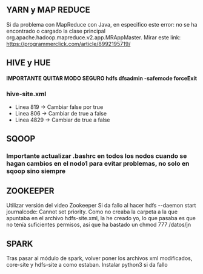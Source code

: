 
## YARN y MAP REDUCE
Si da problema con MapReduce con Java, en especifico este error: no se ha encontrado o cargado la clase principal org.apache.hadoop.mapreduce.v2.app.MRAppMaster. Mirar este link:
https://programmerclick.com/article/8992195719/

## HIVE y HUE

#### IMPORTANTE QUITAR MODO SEGURO hdfs dfsadmin -safemode forceExit


### hive-site.xml
- Linea 819 -> Cambiar false por true
- Linea 806 -> Cambiar de true a false
- Linea 4829 -> Cambiar de true a false

## SQOOP

### Importante actualizar .bashrc en todos los nodos cuando se hagan cambios en el nodo1 para evitar problemas, no solo en sqoop sino siempre

## ZOOKEEPER
Utilizar versión del video Zookeeper
Si da fallo al hacer hdfs --daemon start journalcode: Cannot set priority. Como no creaba la carpeta a la que apuntaba en el archivo hdfs-site.xml, la he creado yo,
lo que pasaba es que no tenía suficientes permisos, así que ha bastado un chmod 777 /datos/jn

## SPARK
Tras pasar al módulo de spark, volver poner los archivos xml modificados, core-site y hdfs-site a como estaban.
Instalar python3 si da fallo 
